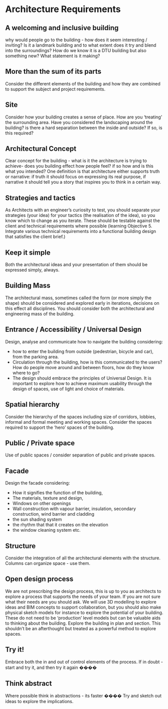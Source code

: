 # Architecture Requirements

## A welcoming and inclusive building
why would people go to the building - how does it seem interesting / inviting?
Is it a landmark building and to what extent does it try and blend into the
surroundings? How do we know it is a DTU building but also something new? What
statement is it making?

## More than the sum of its parts
Consider the different elements of the building and how they are combined to
support the subject and project requirements.

## Site
Consider how your building creates a sense of place. How are you ‘treating’
the surrounding area. Have you considered the landscaping around the building?
is there a hard separation between the inside and outside? If so, is this
required?

## Architectural Concept
Clear concept for the building - what is it the architecture is trying to
achieve- does you building effect how people feel? if so how and is this what
you intended? One definition is that architecture either supports truth or
narrative: if truth it should focus on expressing its real purpose, if
narrative it should tell you a story that inspires you to think in a certain
way.

## Strategies and tactics
As Architects with an engineer’s curiosity to test, you should separate your
strategies (your idea) for your tactics (the realisation of the idea), so you
know which to change as you iterate. These should be testable against the
client and technical requirements where possible (learning Objective 5.
Integrate various technical requirements into a functional building design
that satisfies the client brief.)

## Keep it simple
Both the architectural ideas and your presentation of them should be expressed
simply, always.

## Building Mass
The architectural mass, sometimes called the form (or more simply the shape) should be considered and explored early in iterations, decisions on this effect all disciplines. You should consider both the architectural and engineering mass of the building.

## Entrance / Accessibility / Universal Design
Design, analyse and communicate how to navigate the building considering:
* how to enter the building from outside (pedestrian, bicycle and car),
from the parking area.
* Circulation through the building, how is this communicated to the users?
How do people move around and between floors, how do they know where to
go?
* The design should embrace the principles of Universal Design. It is
important to explore how to achieve maximum usability through the design
of spaces, use of light and choice of materials.

## Spatial hierarchy
Consider the hierarchy of the spaces including size of corridors, lobbies,
informal and formal meeting and working spaces. Consider the spaces required
to support the ‘hero’ spaces of the building.

## Public / Private space
Use of public spaces / consider separation of public and private spaces.

## Facade
Design the facade considering:
- How it signifies the function of the building,
- The materials, texture and design,
- Windows on other openings
- Wall construction with vapour barrier, insulation, secondary
construction, wind barrier and cladding
- the sun shading system
- the rhythm that that it creates on the elevation
- the window cleaning system etc.

## Structure
Consider the integration of all the architectural elements with the structure.
Columns can organize space - use them.

## Open design process
We are not prescribing the design process, this is up to you as architects to
explore a process that supports the needs of your team. If you are not sure
what their needs are you should ask. We will use 3D modelling to explore ideas
and BIM concepts to support collaboration, but you should also make physical
sketch models for instance to explore the potential of your building. These
do not need to be ‘production’ level models but can be valuable aids to
thinking about the building. Explore the building in plan and section. This
shouldn’t be an afterthought but treated as a powerful method to explore
spaces.

## Try it!
Embrace both the in and out of control elements of the process. If in doubt -
start and try it, and then try it again ����

## Think abstract
Where possible think in abstractions - its faster ���� Try and sketch out ideas
to explore the implications.
